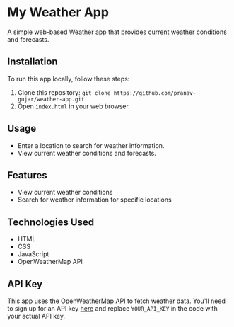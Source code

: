 # My Weather App

A simple web-based Weather app that provides current weather conditions and forecasts.

## Installation

To run this app locally, follow these steps:

1. Clone this repository: `git clone https://github.com/pranav-gujar/weather-app.git`
2. Open `index.html` in your web browser.

## Usage

- Enter a location to search for weather information.
- View current weather conditions and forecasts.

## Features

- View current weather conditions
- Search for weather information for specific locations

## Technologies Used

- HTML
- CSS
- JavaScript
- OpenWeatherMap API

## API Key

This app uses the OpenWeatherMap API to fetch weather data. You'll need to sign up for an API key [here](https://openweathermap.org/) and replace `YOUR_API_KEY` in the code with your actual API key.
